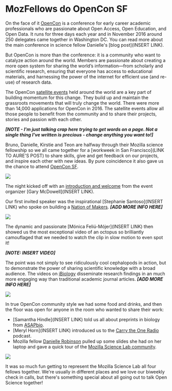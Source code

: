 # MozFellows do OpenCon SF

On the face of it [OpenCon](http://www.opencon2016.org/) is a conference for early career academic professionals who are passionate about Open Access, Open Education, and Open Data. It runs for three days each year and in November 2016 around 250 delegates came together in Washington DC. You can read more about the main conference in science fellow Danielle's [blog post](INSERT LINK).

But OpenCon is more than the conference: it is a community who want to catalyze action around the world. Members are passionate about creating a more open system for sharing the world’s information—from scholarly and scientific research, ensuring that everyone has access to educational materials, and harnessing the power of the internet for efficient use (and re-use) of research data.

The OpenCon [satellite events](http://www.opencon2016.org/satellites) held around the world are a key part of building momentum for this change. They build up and maintain the grassroots movements that will truly change the world. There were more than 14,000 applications for OpenCon in 2016. The satellite events allow all those people to benefit from the community and to share their projects, stories and passion with each other.

***[NOTE - I'm just talking crap here trying to get words on a page. Not a single thing I've written is precious - change anything you want to!]***

Bruno, Danielle, Kirstie and Teon are halfway through their Mozilla science fellowship so we all came together for a [workweek in San Francisco](LINK TO AURE'S POST) to share skills, give and get feedback on our projects, and inspire each other with new ideas. By pure coincidence it also gave us the chance to attend [OpenCon SF](http://www.opencon2016.org/opencon_san_francisco).

![](https://github.com/daniellecrobinson/fellows-class-2016/blob/master/kirstie/images/OpenCon_fellows.JPG)

The night kicked off with an [introduction and welcome](https://f1000research.com/slides/6-114) from the event organizer [Gary McDowell](INSERT LINK).

Our first invited speaker was the inspirational [Stephanie Santoso](INSERT LINK) who spoke on building a [Nation of Makers](http://www.nationofmakers.us/). ***[ADD MORE INFO HERE]***

![](https://github.com/daniellecrobinson/fellows-class-2016/blob/master/kirstie/images/OpenCon_Santoso.JPG)

The dynamic and passionate [Mónica Feliú-Mójer](INSERT LINK) then showed us the most exceptional video of an octopus so brilliantly camouflaged that we needed to watch the clip in slow motion to even spot it!

***[NOTE: INSERT VIDEO]***

The point was not simply to see ridiculously cool cephalopods in action, but to demonstrate the power of sharing scientific knowledge with a broad audience. The videos on [iBiology](https://www.ibiology.org/) disseminate research findings in an much more engaging way than traditional academic journal articles. ***[ADD MORE INFO HERE]***

![](https://github.com/daniellecrobinson/fellows-class-2016/blob/master/kirstie/images/OpenCon_FeliuMojer.JPG)

In true OpenCon community style we had some food and drinks, and then the floor was open for anyone in the room who wanted to share their work:

* [Samantha Hindle](INSERT LINK) told us all about preprints in biology from [ASAPbio](http://asapbio.org/).
* [Meryl Horn](INSERT LINK) introduced us to the [Carry the One Radio](http://www.carrytheoneradio.com/) podcast.
* Mozilla fellow [Danielle Robinson]() pulled up some slides she had on her laptop and gave a quick tour of the [Mozilla Science Lab community](https://github.com/daniellecrobinson/fellows-class-2016/blob/master/danielle/Mozilla%20-%20OpenConSF.pdf).

![](https://github.com/daniellecrobinson/fellows-class-2016/blob/master/kirstie/images/OpenCon_Danielle.JPG)

It was so much fun getting to represent the Mozilla Science Lab all four fellows together. We're usually in different places and we love our biweekly check in calls, but there's something special about all going out to talk Open Science together!
